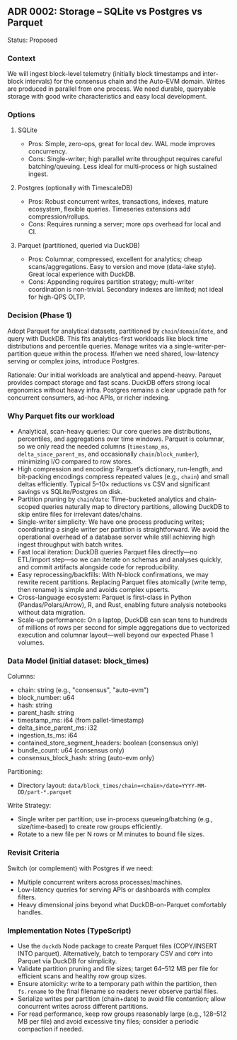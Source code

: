 ## ADR 0002: Storage – SQLite vs Postgres vs Parquet

Status: Proposed

### Context

We will ingest block-level telemetry (initially block timestamps and inter-block intervals) for the consensus chain and the Auto-EVM domain. Writes are produced in parallel from one process. We need durable, queryable storage with good write characteristics and easy local development.

### Options

1. SQLite
   - Pros: Simple, zero-ops, great for local dev. WAL mode improves concurrency.
   - Cons: Single-writer; high parallel write throughput requires careful batching/queuing. Less ideal for multi-process or high sustained ingest.

2. Postgres (optionally with TimescaleDB)
   - Pros: Robust concurrent writes, transactions, indexes, mature ecosystem, flexible queries. Timeseries extensions add compression/rollups.
   - Cons: Requires running a server; more ops overhead for local and CI.

3. Parquet (partitioned, queried via DuckDB)
   - Pros: Columnar, compressed, excellent for analytics; cheap scans/aggregations. Easy to version and move (data-lake style). Great local experience with DuckDB.
   - Cons: Appending requires partition strategy; multi-writer coordination is non-trivial. Secondary indexes are limited; not ideal for high-QPS OLTP.

### Decision (Phase 1)

Adopt Parquet for analytical datasets, partitioned by `chain`/`domain`/`date`, and query with DuckDB. This fits analytics-first workloads like block time distributions and percentile queries. Manage writes via a single-writer-per-partition queue within the process. If/when we need shared, low-latency serving or complex joins, introduce Postgres.

Rationale: Our initial workloads are analytical and append-heavy. Parquet provides compact storage and fast scans. DuckDB offers strong local ergonomics without heavy infra. Postgres remains a clear upgrade path for concurrent consumers, ad-hoc APIs, or richer indexing.

### Why Parquet fits our workload

- Analytical, scan-heavy queries: Our core queries are distributions, percentiles, and aggregations over time windows. Parquet is columnar, so we only read the needed columns (`timestamp_ms`, `delta_since_parent_ms`, and occasionally `chain`/`block_number`), minimizing I/O compared to row stores.
- High compression and encoding: Parquet’s dictionary, run-length, and bit-packing encodings compress repeated values (e.g., `chain`) and small deltas efficiently. Typical 5–10× reductions vs CSV and significant savings vs SQLite/Postgres on disk.
- Partition pruning by `chain`/`date`: Time-bucketed analytics and chain-scoped queries naturally map to directory partitions, allowing DuckDB to skip entire files for irrelevant dates/chains.
- Single-writer simplicity: We have one process producing writes; coordinating a single writer per partition is straightforward. We avoid the operational overhead of a database server while still achieving high ingest throughput with batch writes.
- Fast local iteration: DuckDB queries Parquet files directly—no ETL/import step—so we can iterate on schemas and analyses quickly, and commit artifacts alongside code for reproducibility.
- Easy reprocessing/backfills: With N-block confirmations, we may rewrite recent partitions. Replacing Parquet files atomically (write temp, then rename) is simple and avoids complex upserts.
- Cross-language ecosystem: Parquet is first-class in Python (Pandas/Polars/Arrow), R, and Rust, enabling future analysis notebooks without data migration.
- Scale-up performance: On a laptop, DuckDB can scan tens to hundreds of millions of rows per second for simple aggregations due to vectorized execution and columnar layout—well beyond our expected Phase 1 volumes.

### Data Model (initial dataset: block_times)

Columns:

- chain: string (e.g., "consensus", "auto-evm")
- block_number: u64
- hash: string
- parent_hash: string
- timestamp_ms: i64 (from pallet-timestamp)
- delta_since_parent_ms: i32
- ingestion_ts_ms: i64
- contained_store_segment_headers: boolean (consensus only)
- bundle_count: u64 (consensus only)
- consensus_block_hash: string (auto-evm only)

Partitioning:

- Directory layout: `data/block_times/chain=<chain>/date=YYYY-MM-DD/part-*.parquet`

Write Strategy:

- Single writer per partition; use in-process queueing/batching (e.g., size/time-based) to create row groups efficiently.
- Rotate to a new file per N rows or M minutes to bound file sizes.

### Revisit Criteria

Switch (or complement) with Postgres if we need:

- Multiple concurrent writers across processes/machines.
- Low-latency queries for serving APIs or dashboards with complex filters.
- Heavy dimensional joins beyond what DuckDB-on-Parquet comfortably handles.

### Implementation Notes (TypeScript)

- Use the `duckdb` Node package to create Parquet files (COPY/INSERT INTO parquet). Alternatively, batch to temporary CSV and `COPY` into Parquet via DuckDB for simplicity.
- Validate partition pruning and file sizes; target 64–512 MB per file for efficient scans and healthy row group sizes.
- Ensure atomicity: write to a temporary path within the partition, then `fs.rename` to the final filename so readers never observe partial files.
- Serialize writes per partition (chain+date) to avoid file contention; allow concurrent writes across different partitions.
- For read performance, keep row groups reasonably large (e.g., 128–512 MB per file) and avoid excessive tiny files; consider a periodic compaction if needed.
